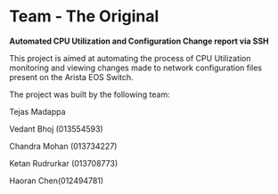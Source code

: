 # Team - The Original
**Automated CPU Utilization and Configuration Change report via SSH**

This project is aimed at automating the process of CPU Utilization monitoring and viewing changes made to network configuration files present on the Arista EOS Switch.

The project was built by the following team:

Tejas Madappa 

Vedant Bhoj (013554593)

Chandra Mohan (013734227)

Ketan Rudrurkar (013708773)

Haoran Chen(012494781)
